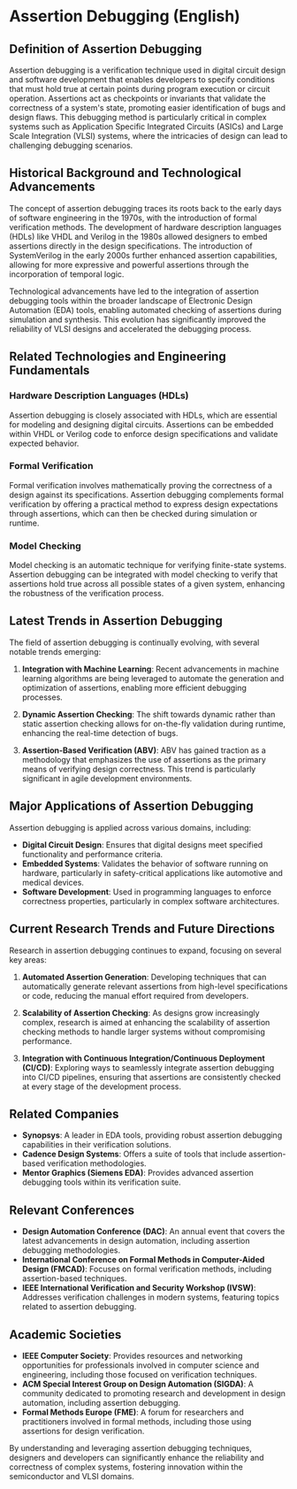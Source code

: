 # Assertion Debugging (English)

## Definition of Assertion Debugging

Assertion debugging is a verification technique used in digital circuit design and software development that enables developers to specify conditions that must hold true at certain points during program execution or circuit operation. Assertions act as checkpoints or invariants that validate the correctness of a system's state, promoting easier identification of bugs and design flaws. This debugging method is particularly critical in complex systems such as Application Specific Integrated Circuits (ASICs) and Large Scale Integration (VLSI) systems, where the intricacies of design can lead to challenging debugging scenarios.

## Historical Background and Technological Advancements

The concept of assertion debugging traces its roots back to the early days of software engineering in the 1970s, with the introduction of formal verification methods. The development of hardware description languages (HDLs) like VHDL and Verilog in the 1980s allowed designers to embed assertions directly in the design specifications. The introduction of SystemVerilog in the early 2000s further enhanced assertion capabilities, allowing for more expressive and powerful assertions through the incorporation of temporal logic.

Technological advancements have led to the integration of assertion debugging tools within the broader landscape of Electronic Design Automation (EDA) tools, enabling automated checking of assertions during simulation and synthesis. This evolution has significantly improved the reliability of VLSI designs and accelerated the debugging process.

## Related Technologies and Engineering Fundamentals

### Hardware Description Languages (HDLs)

Assertion debugging is closely associated with HDLs, which are essential for modeling and designing digital circuits. Assertions can be embedded within VHDL or Verilog code to enforce design specifications and validate expected behavior.

### Formal Verification

Formal verification involves mathematically proving the correctness of a design against its specifications. Assertion debugging complements formal verification by offering a practical method to express design expectations through assertions, which can then be checked during simulation or runtime.

### Model Checking

Model checking is an automatic technique for verifying finite-state systems. Assertion debugging can be integrated with model checking to verify that assertions hold true across all possible states of a given system, enhancing the robustness of the verification process.

## Latest Trends in Assertion Debugging

The field of assertion debugging is continually evolving, with several notable trends emerging:

1. **Integration with Machine Learning**: Recent advancements in machine learning algorithms are being leveraged to automate the generation and optimization of assertions, enabling more efficient debugging processes.

2. **Dynamic Assertion Checking**: The shift towards dynamic rather than static assertion checking allows for on-the-fly validation during runtime, enhancing the real-time detection of bugs.

3. **Assertion-Based Verification (ABV)**: ABV has gained traction as a methodology that emphasizes the use of assertions as the primary means of verifying design correctness. This trend is particularly significant in agile development environments.

## Major Applications of Assertion Debugging

Assertion debugging is applied across various domains, including:

- **Digital Circuit Design**: Ensures that digital designs meet specified functionality and performance criteria.
- **Embedded Systems**: Validates the behavior of software running on hardware, particularly in safety-critical applications like automotive and medical devices.
- **Software Development**: Used in programming languages to enforce correctness properties, particularly in complex software architectures.

## Current Research Trends and Future Directions

Research in assertion debugging continues to expand, focusing on several key areas:

1. **Automated Assertion Generation**: Developing techniques that can automatically generate relevant assertions from high-level specifications or code, reducing the manual effort required from developers.

2. **Scalability of Assertion Checking**: As designs grow increasingly complex, research is aimed at enhancing the scalability of assertion checking methods to handle larger systems without compromising performance.

3. **Integration with Continuous Integration/Continuous Deployment (CI/CD)**: Exploring ways to seamlessly integrate assertion debugging into CI/CD pipelines, ensuring that assertions are consistently checked at every stage of the development process.

## Related Companies

- **Synopsys**: A leader in EDA tools, providing robust assertion debugging capabilities in their verification solutions.
- **Cadence Design Systems**: Offers a suite of tools that include assertion-based verification methodologies.
- **Mentor Graphics (Siemens EDA)**: Provides advanced assertion debugging tools within its verification suite.

## Relevant Conferences

- **Design Automation Conference (DAC)**: An annual event that covers the latest advancements in design automation, including assertion debugging methodologies.
- **International Conference on Formal Methods in Computer-Aided Design (FMCAD)**: Focuses on formal verification methods, including assertion-based techniques.
- **IEEE International Verification and Security Workshop (IVSW)**: Addresses verification challenges in modern systems, featuring topics related to assertion debugging.

## Academic Societies

- **IEEE Computer Society**: Provides resources and networking opportunities for professionals involved in computer science and engineering, including those focused on verification techniques.
- **ACM Special Interest Group on Design Automation (SIGDA)**: A community dedicated to promoting research and development in design automation, including assertion debugging.
- **Formal Methods Europe (FME)**: A forum for researchers and practitioners involved in formal methods, including those using assertions for design verification.

By understanding and leveraging assertion debugging techniques, designers and developers can significantly enhance the reliability and correctness of complex systems, fostering innovation within the semiconductor and VLSI domains.